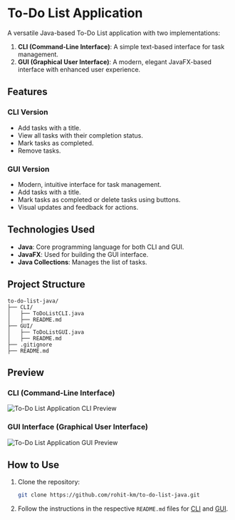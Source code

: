 
# To-Do List Application

A versatile Java-based To-Do List application with two implementations:
1. **CLI (Command-Line Interface)**: A simple text-based interface for task management.
2. **GUI (Graphical User Interface)**: A modern, elegant JavaFX-based interface with enhanced user experience.

## Features

### CLI Version
- Add tasks with a title.
- View all tasks with their completion status.
- Mark tasks as completed.
- Remove tasks.

### GUI Version
- Modern, intuitive interface for task management.
- Add tasks with a title.
- Mark tasks as completed or delete tasks using buttons.
- Visual updates and feedback for actions.

## Technologies Used
- **Java**: Core programming language for both CLI and GUI.
- **JavaFX**: Used for building the GUI interface.
- **Java Collections**: Manages the list of tasks.

## Project Structure
```plaintext
to-do-list-java/
├── CLI/
│   ├── ToDoListCLI.java
│   ├── README.md
├── GUI/
│   ├── ToDoListGUI.java
│   ├── README.md
├── .gitignore
├── README.md
```

## Preview

### CLI (Command-Line Interface)
![To-Do List Application CLI Preview](https://github.com/user-attachments/assets/5fcaf95a-39ab-42c9-8272-68816c91a475)

### GUI Interface (Graphical User Interface)
![To-Do List Application GUI Preview](https://github.com/user-attachments/assets/e300f840-835d-48d6-8f03-cfc73e64e055)

## How to Use
1. Clone the repository:
   ```bash
   git clone https://github.com/rohit-km/to-do-list-java.git
   ```
2. Follow the instructions in the respective `README.md` files for [CLI](CLI/README.md) and [GUI](GUI/README.md).
